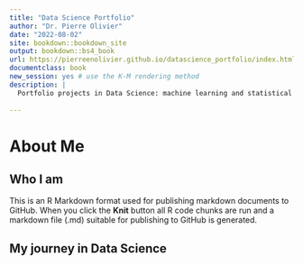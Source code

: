 ```yaml
--- 
title: "Data Science Portfolio"
author: "Dr. Pierre Olivier"
date: "2022-08-02"
site: bookdown::bookdown_site
output: bookdown::bs4_book
url: https://pierreenolivier.github.io/datascience_portfolio/index.html
documentclass: book
new_session: yes # use the K-M rendering method
description: |
  Portfolio projects in Data Science: machine learning and statistical inference
    
---
```


# About Me

## Who I am

This is an R Markdown format used for publishing markdown documents to GitHub. When you click the **Knit** button all R code chunks are run and a markdown file (.md) suitable for publishing to GitHub is generated.

## My journey in Data Science
